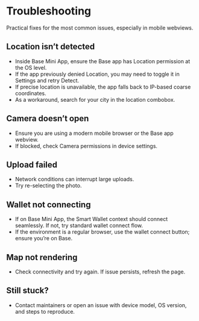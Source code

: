 # Troubleshooting

Practical fixes for the most common issues, especially in mobile webviews.

## Location isn’t detected
- Inside Base Mini App, ensure the Base app has Location permission at the OS level.
- If the app previously denied Location, you may need to toggle it in Settings and retry Detect.
- If precise location is unavailable, the app falls back to IP-based coarse coordinates.
- As a workaround, search for your city in the location combobox.

## Camera doesn’t open
- Ensure you are using a modern mobile browser or the Base app webview.
- If blocked, check Camera permissions in device settings.

## Upload failed
- Network conditions can interrupt large uploads.
- Try re-selecting the photo.

## Wallet not connecting
- If on Base Mini App, the Smart Wallet context should connect seamlessly. If not, try standard wallet connect flow.
- If the environment is a regular browser, use the wallet connect button; ensure you’re on Base.

## Map not rendering
- Check connectivity and try again. If issue persists, refresh the page.

## Still stuck?
- Contact maintainers or open an issue with device model, OS version, and steps to reproduce.
